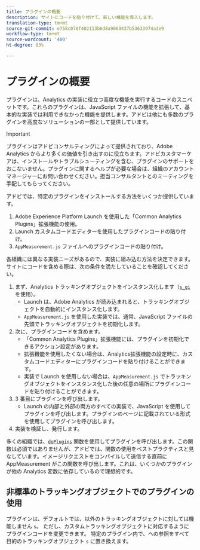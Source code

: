 ```yaml
---
title: プラグインの概要
description: サイトにコードを貼り付けて、新しい機能を導入します。
translation-type: tm+mt
source-git-commit: e758c070f402113b6d8a9069437b53633974a3e9
workflow-type: tm+mt
source-wordcount: '400'
ht-degree: 83%

---
```



# プラグインの概要

プラグインは、Analytics の実装に役立つ高度な機能を実行するコードのスニペットです。これらのプラグインは、JavaScript ファイルの機能を拡張して、基本的な実装では利用できなかった機能を提供します。アドビは他にも多数のプラグインを高度なソリューションの一部として提供しています。

>[!IMPORTANT]
>
> プラグインはアドビコンサルティングによって提供されており、Adobe Analytics からより多くの価値を引き出すのに役立ちます。アドビカスタマーケアは、インストールやトラブルシューティングを含む、プラグインのサポートをおこないません。プラグインに関するヘルプが必要な場合は、組織のアカウントマネージャーにお問い合わせください。担当コンサルタントとのミーティングを手配してもらってください。

アドビでは、特定のプラグインをインストールする方法をいくつか提供しています。

1. Adobe Experience Platform Launch を使用した「Common Analytics Plugins」拡張機能の使用。
2. Launch カスタムコードエディターを使用したプラグインコードの貼り付け。
3. `AppMeasurement.js` ファイルへのプラグインコードの貼り付け。

各組織には異なる実装ニーズがあるので、実装に組み込む方法を決定できます。サイトにコードを含める際は、次の条件を満たしていることを確認してください。

1. まず、Analytics トラッキングオブジェクトをインスタンス化します（[`s_gi`](../functions/s-gi.md) を使用）。
   * Launch は、Adobe Analytics が読み込まれると、トラッキングオブジェクトを自動的にインスタンス化します。
   * `AppMeasurement.js` を使用した実装では、通常、JavaScript ファイルの先頭でトラッキングオブジェクトを初期化します。
2. 次に、プラグインコードを含めます。
   * 「Common Analytics Plugins」拡張機能には、プラグインを初期化できるアクション設定があります。
   * 拡張機能を使用したくない場合は、Analytics拡張機能の設定時に、カスタムコードエディターにプラグインコードを貼り付けることができます。
   * 実装で Launch を使用しない場合は、`AppMeasurement.js` でトラッキングオブジェクトをインスタンス化した後の任意の場所にプラグインコードを貼り付けることができます。
3. 3 番目にプラグインを呼び出します。
   * Launch の内部と外部の両方のすべての実装で、JavaScript を使用してプラグインを呼び出します。プラグインのページに記載されている形式を使用してプラグインを呼び出します。
4. 実装を検証し、発行します。

多くの組織では、[`doPlugins`](../functions/doplugins.md) 関数を使用してプラグインを呼び出します。この関数は必須ではありませんが、アドビでは、関数の使用をベストプラクティスと見なしています。イメージリクエストをコンパイルして送信する直前に AppMeasurement がこの関数を呼び出します。これは、いくつかのプラグインが他の Analytics 変数に依存しているので理想的です。

## 非標準のトラッキングオブジェクトでのプラグインの使用

プラグインは、デフォルトでは、以外のトラッキングオブジェクトに対しては機能しません `s`。 ただし、カスタムトラッキングオブジェクトに対応するようにプラグインコードを変更できます。 特定のプラグイン内で、への参照をすべて目的のトラッキングオブジェクト `s` に置き換えます。
